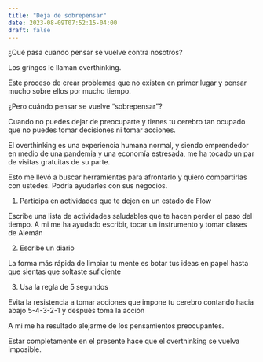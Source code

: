 ```yaml
---
title: "Deja de sobrepensar"
date: 2023-08-09T07:52:15-04:00
draft: false
---
```

¿Qué pasa cuando pensar se vuelve contra nosotros?

Los gringos le llaman overthinking.

Este proceso de crear problemas que no existen en primer lugar y pensar mucho sobre ellos por mucho tiempo.

¿Pero cuándo pensar se vuelve “sobrepensar”?

Cuando no puedes dejar de preocuparte y tienes tu cerebro tan ocupado que no puedes tomar decisiones ni tomar acciones.

El overthinking es una experiencia humana normal, y siendo emprendedor en medio de una pandemia y una economía estresada, me ha tocado un par de visitas gratuitas de su parte.

Esto me llevó a buscar herramientas para afrontarlo y quiero compartirlas con ustedes. Podría ayudarles con sus negocios.

1. Participa en actividades que te dejen en un estado de Flow

Escribe una lista de actividades saludables que te hacen perder el paso del tiempo.
A mi me ha ayudado escribir, tocar un instrumento y tomar clases de Alemán

2. Escribe un diario

La forma más rápida de limpiar tu mente es botar tus ideas en papel hasta que sientas que soltaste suficiente

3. Usa la regla de 5 segundos

Evita la resistencia a tomar acciones que impone tu cerebro contando hacia abajo 5-4-3-2-1 y después toma la acción

A mi me ha resultado alejarme de los pensamientos preocupantes.

Estar completamente en el presente hace que el overthinking se vuelva imposible.
